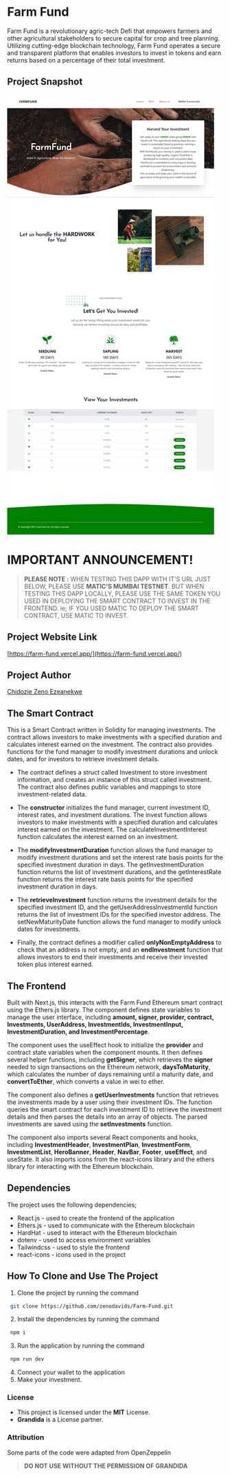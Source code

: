 # Farm Fund

Farm Fund is a revolutionary agric-tech Defi that empowers farmers and other agricultural stakeholders to secure capital for crop and tree planning. Utilizing cutting-edge blockchain technology, Farm Fund operates a secure and transparent platform that enables investors to invest in tokens and earn returns based on a percentage of their total investment.

## Project Snapshot

![Farm Fund Snapshot](FarmFund.png)

# IMPORTANT ANNOUNCEMENT!

> **PLEASE NOTE :** WHEN TESTING THIS DAPP WITH IT'S URL JUST BELOW, PLEASE USE **MATIC'S MUMBAI TESTNET**. BUT WHEN TESTING THIS DAPP LOCALLY, PLEASE USE THE SAME TOKEN YOU USED IN DEPLOYING THE SMART CONTRACT TO INVEST IN THE FRONTEND. ie; IF YOU USED MATIC TO DEPLOY THE SMART CONTRACT, USE MATIC TO INVEST.

## Project Website Link

[https://farm-fund.vercel.app/](https://farm-fund.vercel.app/)

## Project Author

[Chidozie Zeno Ezeanekwe ](https://www.linkedin.com/in/chidozieezeanekwe/)

## The Smart Contract

This is a Smart Contract written in Solidity for managing investments. The contract allows investors to make investments with a specified duration and calculates interest earned on the investment. The contract also provides functions for the fund manager to modify investment durations and unlock dates, and for investors to retrieve investment details.

- The contract defines a struct called Investment to store investment information, and creates an instance of this struct called investment. The contract also defines public variables and mappings to store investment-related data.

- The **constructor** initializes the fund manager, current investment ID, interest rates, and investment durations. The invest function allows investors to make investments with a specified duration and calculates interest earned on the investment. The calculateInvestmentInterest function calculates the interest earned on an investment.

- The **modifyInvestmentDuration** function allows the fund manager to modify investment durations and set the interest rate basis points for the specified investment duration in days. The getInvestmentDuration function returns the list of investment durations, and the getInterestRate function returns the interest rate basis points for the specified investment duration in days.

- The **retrieveInvestment** function returns the investment details for the specified investment ID, and the getUserAddressInvestmentId function returns the list of investment IDs for the specified investor address. The setNewMaturityDate function allows the fund manager to modify unlock dates for investments.

- Finally, the contract defines a modifier called **onlyNonEmptyAddress** to check that an address is not empty, and an **endInvestment** function that allows investors to end their investments and receive their invested token plus interest earned.

## The Frontend

Built with Next.js, this interacts with the Farm Fund Ethereum smart contract using the Ethers.js library. The component defines state variables to manage the user interface, including **amount, signer, provider, contract, Investments, UserAddress, InvestmentIds, InvestmentInput, InvestmentDuration, and InvestmentPercentage**.

The component uses the useEffect hook to initialize the **provider** and contract state variables when the component mounts. It then defines several helper functions, including **getSigner**, which retrieves the **signer** needed to sign transactions on the Ethereum network, **daysToMaturity**, which calculates the number of days remaining until a maturity date, and **convertToEther**, which converts a value in wei to ether.

The component also defines a **getUserInvestments** function that retrieves the investments made by a user using their investment IDs. The function queries the smart contract for each investment ID to retrieve the investment details and then parses the details into an array of objects. The parsed investments are saved using the **setInvestments** function.

The component also imports several React components and hooks, including **InvestmentHeader**, **InvestmentPlan**, **InvestmentForm**, **InvestmentList**, **HeroBanner**, **Header**, **NavBar**, **Footer**, **useEffect**, and useState. It also imports icons from the react-icons library and the ethers library for interacting with the Ethereum blockchain.

## Dependencies

The project uses the following dependencies;

- React.js - used to create the frontend of the application
- Ethers.js - used to communicate with the Ethereum blockchain
- HardHat - used to interact with the Ethereum blockchain
- dotenv - used to access environment variables
- Tailwindcss - used to style the frontend
- react-icons - icons used in the project

## How To Clone and Use The Project

1. Clone the project by running the command

```sh
 git clone https://github.com/zenodavids/Farm-Fund.git
```

2. Install the dependencies by running the command

```sh
 npm i
```

3. Run the application by running the command

```sh
 npm run dev
```

4. Connect your wallet to the application
5. Make your investment.

### License

- This project is licensed under the **MIT** License.
- **Grandida** is a License partner.

### Attribution

Some parts of the code were adapted from OpenZeppelin

> **DO NOT USE WITHOUT THE PERMISSION OF GRANDIDA**
